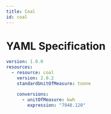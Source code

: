 ```yaml
---
title: Coal
id: coal
---
```




# YAML Specification

```yaml
version: 1.0.0
resources:
  - resource: coal
    version: 2.0.2
    standardUnitOfMeasure: tonne

    conversions:
      - unitOfMeasure: kwh
        expression: "7948.120"

```



